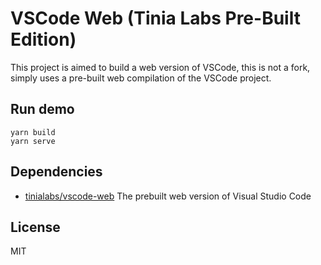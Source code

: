 # VSCode Web (Tinia Labs Pre-Built Edition)

This project is aimed to build a web version of VSCode, this is not a fork, simply uses a pre-built web compilation of the VSCode project.

## Run demo

```
yarn build
yarn serve
```

## Dependencies

- [tinialabs/vscode-web](https://github.com/tinialabs/vscodeweb) The prebuilt web version of Visual Studio Code

## License

MIT
